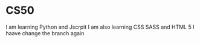 # CS50
I am learning Python and Jscrpit
I am also learning CSS SASS and HTML 5
I haave change the branch again
